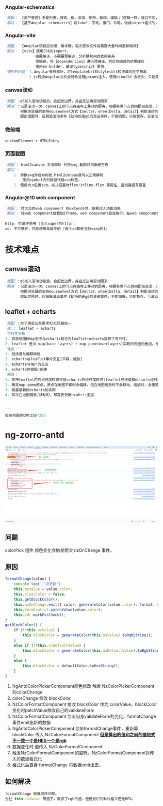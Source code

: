 ### Angular-schematics

```typescript
`原因：`【资产管理】多是列表，搜索，树，添加，删除，新增，编辑；【逻辑一样，接口不同，工作重复】
`解决：`【基于Angular-schematics】将label，字段，接口，布局，做成object格式的，搭配UI库的标准，生成特定的页面
```

### Angular-vite

```typescript
`原因：`【Angular项目启动慢，编译慢，每次更改文件后需要大量时间重新编译】
`解决：`【vite】使用ES6的import，
              按需编译，不需要预编译，分析模块间的依赖关系
              预编译，将【dependencies】进行预编译，然后将编译的结果缓存
              使用es-bulder，编译typescript 更快
`遇到的问题` 1.Angular有预解析，将templateUrl和stylesUrl转换成对应字符串
		   2.ts转换Angular文件会特殊处理params注入，使用esbuild 会丢失，只能使用参数修饰符
```

### canvas滚动

```typescript
`原因`：g6加入滚动功能后，会超出边界，并且无法再滚动回来
`解决`：记录滚动一次，canvas上的节点在画布上移动的距离，根据各类节点的间距及高度，计算滚动的最大距离，
       根据浏览器的支持mousewheel方式【deltaY，wheelDelta，detail】判断滚动的方向及距离；
       超出范围时，应销毁滚动事件【劫持的是g6的滚送事件，不能销毁，只能暂存，当滚动在范围内时，再将事件加进去】
```

### 微前端

```
customElement + HTMLEntry
```

### 页面截图

```typescript
`原因`: html2canvas 无法解析 外链svg,截图时页面是空白
`解决`：
	1. 转换svg外链为内嵌,html2canvas就可以正常解析
		使用symbol内的数据代替use标签。
    2. 使用div包裹svg，样式设置为flex/inline-flex 等属性，否则高度有误差    

```

### Angular@10 web component

```typescript
`原因`: 转义后的web component 在extends时，依赖注入功能消失
`解决`: 将web component挂载到iframe，web component会自执行，在web component将注入的依赖添加到web component 的static上，在extends时，再在super中注入依赖。

http: 可循环使用 [注入super的http];
cd: 不可循环，只能使用本组件的 [每个cd都是当前view的];
```

# 技术难点

## canvas滚动

```typescript
`原因`：g6加入滚动功能后，会超出边界，并且无法再滚动回来
`解决`：记录滚动一次，canvas上的节点在画布上移动的距离，根据各类节点的间距及高度，计算滚动的最大距离，
       根据浏览器的支持mousewheel方式【deltaY，wheelDelta，detail】判断滚动的方向及距离；
       超出范围时，应销毁滚动事件【劫持的是g6的滚送事件，不能销毁，只能暂存，当滚动在范围内时，再将事件加进去】
```

## leaflet + echarts

```typescript
`原因`：为了满足业务需求和UI风格统一
`库`： leaflet + echarts
`可行性分析：`
1. 百度地图bMap支持与echarts联合为leaflet+echarts提供了可行性。
2. leaflet 是由 map(base layers) + map-pane(overlayers)实现的视图的叠加，结构清晰，因此可通过一层layer添加echarts。
`难点：`
1. 经纬度与偏移映射
2. echarts与leaflet事件交互[平移，缩放]
3. echarts与用户的交互
4. echarts的销毁/创建
`解决：`
1. 使用leaflet内的经纬度转换代替echarts的经纬度转换[leaflet经纬度和echarts经纬度相反]
2. 确定map-pane原点，原点在地图平移时会偏移，但在地图缩放时不会移动，缩放时，会重置原map-pane点,移动内部的layer。因此在缩放时，移动echarts的layer就可以满足，而echarts需要根据map基础原点获取像素数据，进行偏移
3. 暴露最新的echarts的实例
4. 每次在地图缩放/移动时，都需要更新ecahrts图层

   
``
每张地图的切片256*256
```

# ng-zorro-antd

![color-pick](color-pick.png)

## 问题

colorPick 组件 颜色变化会触发两次 nzOnChange 事件。

## 原因

```typescript
formatChange(value) {
    console.log('二次更新')
    this.nzValue = value.color;
    this.clearColor = false;
    this.getBlockColor();
    this.nzOnChange.emit({ color: generateColor(value.color), format: value.format });
    this.formControl.patchValue(value.color);
    this.cdr.markForCheck();
}
getBlockColor() {
    if (!!this.nzValue) {
        this.blockColor = generateColor(this.nzValue).toRgbString();
    }
    else if (!!this.nzDefaultValue) {
        this.blockColor = generateColor(this.nzDefaultValue).toRgbString();
    }
    else {
        this.blockColor = defaultColor.toHexString();
    }
}
```

1. NgAntdColorPickerComponent颜色修改 触发 NzColorPickerComponent 的colorChange
2. colorChange 修改 blockColor 
3. NzColorFormatComponent 接收 blockColor 作为 colorValue，blockColor 变化时patchValue修改自己的validateForm
4. NzColorFormatComponent 监听自身validateForm的变化，formatChange事件emit出新的数据
5. NgAntdColorPickerComponent 监听formatChange事件，重新算 blockColor 传入 NzColorFormatComponent  <u>**但是算出的值和之前的值格式不一致一个是HEX一个是rgb**</u>
6. 数据变化时 值传入 NzColorFormatComponent
7. 触发NzColorFormatComponent的监听。NzColorFormatComponent对传入的数据格式化
8. 格式化后自身 formatChange 将数据emit出去。

## 如何解决

```typescript
formatChange 赋值顺序问题。
先让 this.nzValue 有值了，就求了rgb的值，但是我们的默认格式还是HEX。

```

